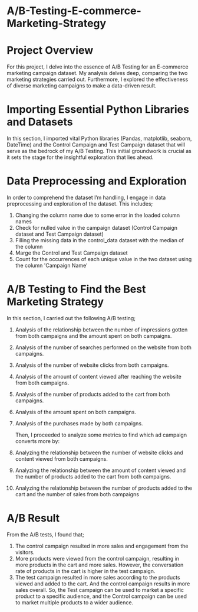 # A/B-Testing-E-commerce-Marketing-Strategy

# Project Overview
For this project, I delve into the essence of A/B Testing for an E-commerce marketing campaign dataset. My analysis delves deep, comparing the two marketing strategies carried out. Furthermore, I explored the effectiveness of diverse marketing campaigns to make a data-driven result.

# Importing Essential Python Libraries and Datasets
In this section, I imported vital Python libraries (Pandas, matplotlib, seaborn, DateTime) and the Control Campaign and Test Campaign dataset that will serve as the bedrock of my A/B Testing. This initial groundwork is crucial as it sets the stage for the insightful exploration that lies ahead.

# Data Preprocessing and Exploration
In order to comprehend the dataset I’m handling, I engage in data preprocessing and exploration of the dataset. This includes;
1. Changing the column name due to some error in the loaded column names
2. Check for nulled value in the campaign dataset (Control Campaign dataset and Test Campaign dataset)
3. Filling the missing data in the control_data dataset with the median of the column
4. Marge the Control and Test Campaign dataset
5. Count for the occurrences of each unique value in the two dataset using the column 'Campaign Name'

# A/B Testing to Find the Best Marketing Strategy

In this section, I carried out the following A/B testing;
1. Analysis of the relationship between the number of impressions gotten from both campaigns and the amount spent on both campaigns.
2. Analysis of the number of searches performed on the website from both campaigns.
3. Analysis of the number of website clicks from both campaigns.
4. Analysis of the amount of content viewed after reaching the website from both campaigns.
5. Analysis of the number of products added to the cart from both campaigns.
7. Analysis of the amount spent on both campaigns.
8. Analysis of the purchases made by both campaigns.

   Then, I proceeded to analyze some metrics to find which ad campaign converts more by:

1. Analyzing the relationship between the number of website clicks and content viewed from both campaigns.
2. Analyzing the relationship between the amount of content viewed and the number of products added to the cart from both campaigns.
3. Analyzing the relationship between the number of products added to the cart and the number of sales from both campaigns

# A/B Result

From the A/B tests, I found that;

1. The control campaign resulted in more sales and engagement from the visitors.
2. More products were viewed from the control campaign, resulting in more products in the cart and more sales. However, the conversation rate of products in the cart is higher in the test campaign.
3. The test campaign resulted in more sales according to the products viewed and added to the cart. And the control campaign results in more sales overall. So, the Test campaign can be used to market a specific product to a specific audience, and the Control campaign can be used to market multiple products to a wider audience.

